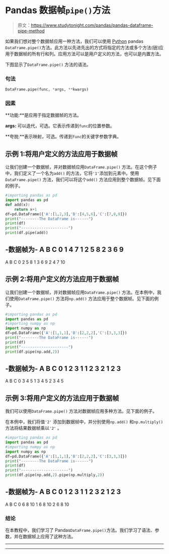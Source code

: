# Pandas 数据帧`pipe()`方法

> 原文：<https://www.studytonight.com/pandas/pandas-dataframe-pipe-method>

如果我们想对整个数据帧应用一种方法，我们可以使用 [Python](https://www.studytonight.com/python/getting-started-with-python) pandas `DataFrame.pipe()`方法。此方法以先进先出的方式将指定的方法或多个方法(链)应用于数据帧的所有行和列。应用方法可以是用户定义的方法，也可以是内置方法。

下图显示了`DataFrame.pipe()` 方法的语法。

### 句法

```py
DataFrame.pipe(func, *args, **kwargs)
```

### 因素

**功能:**是应用于指定数据帧的方法。

**args:** 可以迭代，可选。它表示传递到`func`的位置参数。

**夸脱:**表示映射，可选。传递到`func`的关键字参数字典。

## 示例 1:将用户定义的方法应用于数据帧

让我们创建一个数据帧，并对数据帧应用`DataFrame.pipe()` 方法。在这个例子中，我们定义了一个名为`add()` 的方法，它将`'1'`添加到元素中。使用`DataFrame.pipe()` 方法，我们可以将这个`add()` 方法应用到整个数据帧。见下面的例子。

```py
#importing pandas as pd
import pandas as pd
def add(x):
    return x+1
df=pd.DataFrame({'A':[1,2,3],'B':[4,5,6],'C':[7,8,9]})
print("--------The DataFrame is------")
print(df)
print("---------------------")
print(df.pipe(add))
```

-数据帧为-
A B C
0 1 4 7
1 2 5 8
2 3 6 9
-
A B C
0 2 5 8
1 3 6 9
2 4 7 10

## 示例 2:将用户定义的方法应用于数据帧

让我们创建一个数据帧，并对数据帧应用`DataFrame.pipe()` 方法。在本例中，我们使用`DataFrame.pipe()` 方法将`np.add()` 方法应用于整个数据帧。见下面的例子。

```py
#importing pandas as pd
import pandas as pd
#importing numpy as np
import numpy as np
df=pd.DataFrame({'A':[1,1,1],'B':[2,2,2],'C':[3,3,3]})
print("--------The DataFrame is------")
print(df)
print("---------------------")
print(df.pipe(np.add,2))
```

-数据帧为-
A B C
0 1 2 3
1 1 2 3
2 1 2 3
-
A B C
0 3 4 5
1 3 4 5
2 3 4 5

## 示例 3:将用户定义的方法应用于数据帧

我们可以使用`DataFrame.pipe()` 方法对数据帧应用多种方法。见下面的例子。

在本例中，我们将值`'2'` 添加到数据帧中，并分别使用`np.add()` 和`np.multiply()` 方法将结果数据帧乘以`'2'` 。

```py
#importing pandas as pd
import pandas as pd
#importing numpy as np
import numpy as np
df=pd.DataFrame({'A':[1,1,1],'B':[2,2,2],'C':[3,3,3]})
print("--------The DataFrame is------")
print(df)
print("---------------------")
print(df.pipe(np.add,2).pipe(np.multiply,2))
```

-数据帧为-
A B C
0 1 2 3
1 1 2 3
2 1 2 3
-
A B C
0 6 8 10
1 6 8 10
2 6 8 10

### 结论

在本教程中，我们学习了 Pandas`DataFrame.pipe()`方法。我们学习了语法、参数，并在数据帧上应用了这种方法。

* * *

* * *